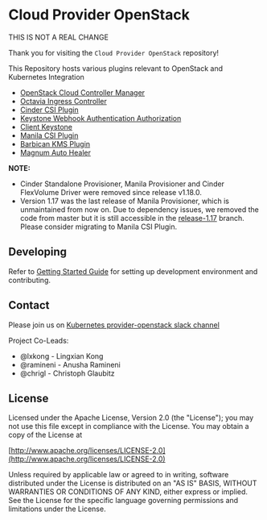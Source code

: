 # Cloud Provider OpenStack

THIS IS NOT A REAL CHANGE

Thank you for visiting the `Cloud Provider OpenStack` repository!

This Repository hosts various plugins relevant to OpenStack and Kubernetes Integration

* [OpenStack Cloud Controller Manager](/docs/openstack-cloud-controller-manager/using-openstack-cloud-controller-manager.md/)
* [Octavia Ingress Controller](/docs/octavia-ingress-controller/using-octavia-ingress-controller.md/)
* [Cinder CSI Plugin](/docs/cinder-csi-plugin/using-cinder-csi-plugin.md/)
* [Keystone Webhook Authentication Authorization](/docs/keystone-auth/using-keystone-webhook-authenticator-and-authorizer.md/)
* [Client Keystone](/docs/keystone-auth/using-client-keystone-auth.md/)
* [Manila CSI Plugin](/docs/manila-csi-plugin/using-manila-csi-plugin.md/)
* [Barbican KMS Plugin](/docs/barbican-kms-plugin/using-barbican-kms-plugin.md/)
* [Magnum Auto Healer](/docs/magnum-auto-healer/using-magnum-auto-healer.md/)

**NOTE:**

* Cinder Standalone Provisioner, Manila Provisioner and Cinder FlexVolume Driver were removed since release v1.18.0.
* Version 1.17 was the last release of Manila Provisioner, which is unmaintained from now on. Due to dependency issues, we removed the code from master but it is still accessible in the [release-1.17](https://github.com/kubernetes/cloud-provider-openstack/tree/release-1.17) branch. Please consider migrating to Manila CSI Plugin.

## Developing

Refer to [Getting Started Guide](/docs/developers-guide.md/) for setting up development environment and contributing.

## Contact

Please join us on [Kubernetes provider-openstack slack channel](https://kubernetes.slack.com/messages/provider-openstack)

Project Co-Leads:
* @lxkong - Lingxian Kong
* @ramineni - Anusha Ramineni
* @chrigl - Christoph Glaubitz

## License

Licensed under the Apache License, Version 2.0 (the "License");
you may not use this file except in compliance with the License.
You may obtain a copy of the License at

[http://www.apache.org/licenses/LICENSE-2.0](http://www.apache.org/licenses/LICENSE-2.0)

Unless required by applicable law or agreed to in writing, software
distributed under the License is distributed on an "AS IS" BASIS,
WITHOUT WARRANTIES OR CONDITIONS OF ANY KIND, either express or implied.
See the License for the specific language governing permissions and
limitations under the License.
